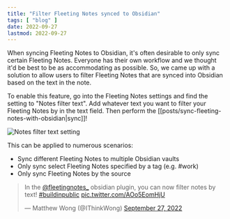 ```yaml
---
title: "Filter Fleeting Notes synced to Obsidian"
tags: [ "blog" ]
date: 2022-09-27
lastmod: 2022-09-27
---
```

When syncing Fleeting Notes to Obsidian, it's often desirable to only sync certain Fleeting Notes. Everyone has their own workflow and we thought it'd be best to be as accommodating as possible. So, we came up with a solution to allow users to filter Fleeting Notes that are synced into Obsidian based on the text in the note. 

To enable this feature, go into the Fleeting Notes settings and find the setting to "Notes filter text". Add whatever text you want to filter your Fleeting Notes by in the text field. Then perform the [[posts/sync-fleeting-notes-with-obsidian|sync]]!

![Notes filter text setting](posts/img/notes-filter-text.png)

This can be applied to numerous scenarios:
- Sync different Fleeting Notes to multiple Obsidian vaults
- Only sync select Fleeting Notes specified by a tag (e.g. #work)
- Only sync Fleeting Notes by the source

<blockquote class="twitter-tweet" data-theme="dark"><p lang="en" dir="ltr">In the <a href="https://twitter.com/fleetingnotes_?ref_src=twsrc%5Etfw">@fleetingnotes_</a> obsidian plugin, you can now filter notes by text! <a href="https://twitter.com/hashtag/buildinpublic?src=hash&amp;ref_src=twsrc%5Etfw">#buildinpublic</a> <a href="https://t.co/AOo5EomHjU">pic.twitter.com/AOo5EomHjU</a></p>&mdash; Matthew Wong (@IThinkWong) <a href="https://twitter.com/IThinkWong/status/1574861668466696202?ref_src=twsrc%5Etfw">September 27, 2022</a></blockquote> <script async src="https://platform.twitter.com/widgets.js" charset="utf-8"></script>